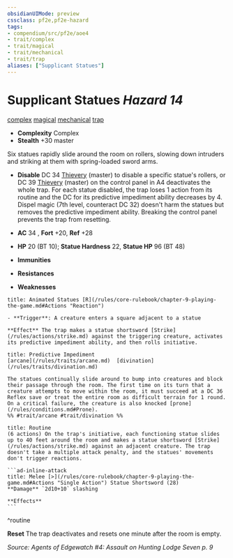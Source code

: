 ```yaml
---
obsidianUIMode: preview
cssclass: pf2e,pf2e-hazard
tags:
- compendium/src/pf2e/aoe4
- trait/complex
- trait/magical
- trait/mechanical
- trait/trap
aliases: ["Supplicant Statues"]
---
```

# Supplicant Statues *Hazard 14*  
[complex](/rules/traits/complex.md)  [magical](/rules/traits/magical.md)  [mechanical](/rules/traits/mechanical.md)  [trap](/rules/traits/trap.md)  

- **Complexity** Complex
- **Stealth** +30 master  

Six statues rapidly slide around the room on rollers, slowing down intruders and striking at them with spring-loaded sword arms.

- **Disable** DC 34 [Thievery](/compendium/skills.md#Thievery) (master) to disable a specific statue's rollers, or DC 39 [Thievery](/compendium/skills.md#Thievery) (master) on the control panel in A4 deactivates the whole trap. For each statue disabled, the trap loses 1 action from its routine and the DC for its predictive impediment ability decreases by 4. Dispel magic (7th level, counteract DC 32) doesn't harm the statues but removes the predictive impediment ability. Breaking the control panel prevents the trap from resetting.  

- **AC** 34 , **Fort** +20, **Ref** +28
- **HP** 20 (BT 10); **Statue Hardness** 22, **Statue HP** 96 (BT 48)
- **Immunities** 
- **Resistances** 
- **Weaknesses** 
     
```ad-embed-ability
title: Animated Statues [R](/rules/core-rulebook/chapter-9-playing-the-game.md#Actions "Reaction")

- **Trigger**: A creature enters a square adjacent to a statue

**Effect** The trap makes a statue shortsword [Strike](/rules/actions/strike.md) against the triggering creature, activates its predictive impediment ability, and then rolls initiative.
```
```ad-embed-ability
title: Predictive Impediment
[arcane](/rules/traits/arcane.md)  [divination](/rules/traits/divination.md)  

The statues continually slide around to bump into creatures and block their passage through the room. The first time on its turn that a creature attempts to move within the room, it must succeed at a DC 36 Reflex save or treat the entire room as difficult terrain for 1 round. On a critical failure, the creature is also knocked [prone](/rules/conditions.md#Prone).  
%% #trait/arcane #trait/divination %%
```

````ad-pf2-summary
title: Routine
(6 actions) On the trap's initiative, each functioning statue slides up to 40 feet around the room and makes a statue shortsword [Strike](/rules/actions/strike.md) against an adjacent creature. The trap doesn't take a multiple attack penalty, and the statues' movements don't trigger reactions.

```ad-inline-attack
title: Melee [>](/rules/core-rulebook/chapter-9-playing-the-game.md#Actions "Single Action") Statue Shortsword (28)
**Damage** `2d10+10` slashing 
 
**Effects**
```
````
^routine

**Reset** The trap deactivates and resets one minute after the room is empty.  

*Source: Agents of Edgewatch #4: Assault on Hunting Lodge Seven p. 9*